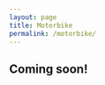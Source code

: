 ```yaml
---
layout: page
title: Motorbike
permalink: /motorbike/
---
```


## Coming soon!

<p><a href="https://lh3.googleusercontent.com/M-EtE7K4UR2K6Sl6n3MZzmmBxTFG7wxTN2kalnp8b77mwGfnl6db6wqS0a3-1pkwNrkCD1R-pYDxZjYs1nAUvwL_PbfZowdyJusW8l4h5QSFbGxCvpsO2z9aWXGjt9LTHpnX_2ioEjU6JwASxSrKDkKFwNKFO07kfhBtrZ1KsTHQxP-IjyA0EuT_RyyiWyNek4_BHQ_mNs19AczuRgVDyKlV1oQD6FY-OGhiwc0O1XQbcbcchOlJ5I0skXSsbQNMYPePsfFzBCjksGwZFJLFgmJIeLH-4XwX6pE3ZGQgajoO9hbNGfNOtbUvcBNaL33GUNKpRnKGQkFfbau_wA1pXTZIlFet6AFx3h7ptGofr_bLoYzERq-tSc4Hk9kc1j7ccd9eJPaXBI7UthT0RxFqtKyuNz72Eaez935-t4Ji2V2hDnwHLjTDOF3WVVtaLjbO9CRL5jmP9YHiJYgnUK6EPG28WX0ymbHtEye7kLMxhi2I3rkbQYeZezLRqgfDDFbmCtPBkG6cbXUlTDOMoLrjMUKoxYznKHo6iND6t_Njd1R4MBiuUHmObQ9eVy6RthjcD16pPY-k0LinDNYW7yn6F90r3rjgjp_Oi3w8yxdbBTB0wfUdbXKiS1gV3oiuXt7Mwrx-wSz3pUQRSVlvHnLzPvgZ-JOkk3o_=w883-h662-no"> 
<img src="https://lh3.googleusercontent.com/M-EtE7K4UR2K6Sl6n3MZzmmBxTFG7wxTN2kalnp8b77mwGfnl6db6wqS0a3-1pkwNrkCD1R-pYDxZjYs1nAUvwL_PbfZowdyJusW8l4h5QSFbGxCvpsO2z9aWXGjt9LTHpnX_2ioEjU6JwASxSrKDkKFwNKFO07kfhBtrZ1KsTHQxP-IjyA0EuT_RyyiWyNek4_BHQ_mNs19AczuRgVDyKlV1oQD6FY-OGhiwc0O1XQbcbcchOlJ5I0skXSsbQNMYPePsfFzBCjksGwZFJLFgmJIeLH-4XwX6pE3ZGQgajoO9hbNGfNOtbUvcBNaL33GUNKpRnKGQkFfbau_wA1pXTZIlFet6AFx3h7ptGofr_bLoYzERq-tSc4Hk9kc1j7ccd9eJPaXBI7UthT0RxFqtKyuNz72Eaez935-t4Ji2V2hDnwHLjTDOF3WVVtaLjbO9CRL5jmP9YHiJYgnUK6EPG28WX0ymbHtEye7kLMxhi2I3rkbQYeZezLRqgfDDFbmCtPBkG6cbXUlTDOMoLrjMUKoxYznKHo6iND6t_Njd1R4MBiuUHmObQ9eVy6RthjcD16pPY-k0LinDNYW7yn6F90r3rjgjp_Oi3w8yxdbBTB0wfUdbXKiS1gV3oiuXt7Mwrx-wSz3pUQRSVlvHnLzPvgZ-JOkk3o_=w883-h662-no" alt=""></a></p>

<div class="clear">&nbsp;</div>

